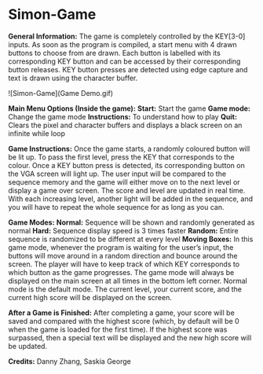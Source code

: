 # Simon-Game

**General Information:**
The game is completely controlled by the KEY[3-0] inputs. As soon as the program is compiled,
a start menu with 4 drawn buttons to choose from are drawn. Each button is labelled with its
corresponding KEY button and can be accessed by their corresponding button releases. KEY
button presses are detected using edge capture and text is drawn using the character buffer.

![Simon-Game](Game Demo.gif)

**Main Menu Options (Inside the game):**
**Start:** Start the game
**Game mode:** Change the game mode
**Instructions:** To understand how to play
**Quit:** Clears the pixel and character buffers and displays a black screen on an infinite while loop

**Game Instructions:**
Once the game starts, a randomly coloured button will be lit up. To pass the first level, press the
KEY that corresponds to the colour. Once a KEY button press is detected, its corresponding
button on the VGA screen will light up. The user input will be compared to the sequence
memory and the game will either move on to the next level or display a game over screen. The
score and level are updated in real time. With each increasing level, another light will be added
in the sequence, and you will have to repeat the whole sequence for as long as you can.

**Game Modes:**
**Normal:** Sequence will be shown and randomly generated as normal
**Hard:** Sequence display speed is 3 times faster
**Random:** Entire sequence is randomized to be different at every level
**Moving Boxes:** In this game mode, whenever the program is waiting for the user’s input, the
buttons will move around in a random direction and bounce around the screen. The player will
have to keep track of which KEY corresponds to which button as the game progresses.
The game mode will always be displayed on the main screen at all times in the bottom left
corner. Normal mode is the default mode. The current level, your current score, and the current
high score will be displayed on the screen.

**After a Game is Finished:**
After completing a game, your score will be saved and compared with the highest score (which,
by default will be 0 when the game is loaded for the first time). If the highest score was
surpassed, then a special text will be displayed and the new high score will be updated.

**Credits:** Danny Zhang, Saskia George
